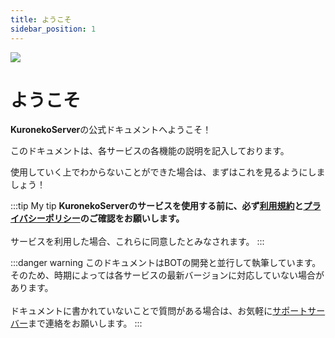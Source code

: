 ```yaml
---
title: ようこそ
sidebar_position: 1
---
```


![](/img/banner.webp)

# ようこそ
**KuronekoServer**の公式ドキュメントへようこそ！

このドキュメントは、各サービスの各機能の説明を記入しております。

使用していく上でわからないことができた場合は、まずはこれを見るようにしましょう！

:::tip My tip
**KuronekoServerのサービスを使用する前に、必ず[利用規約](https://kuroneko6423.com/tos)と[プライバシーポリシー](https://kuroneko6423.com/privacy)のご確認をお願いします。**
<br></br>サービスを利用した場合、これらに同意したとみなされます。
:::

:::danger warning
このドキュメントはBOTの開発と並行して執筆しています。そのため、時期によっては各サービスの最新バージョンに対応していない場合があります。
<br></br>ドキュメントに書かれていないことで質問がある場合は、お気軽に[サポートサーバー](https://discord.com/invite/Y6w5Jv3EAR)まで連絡をお願いします。
:::
